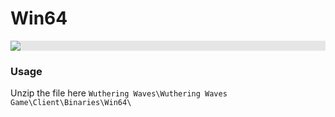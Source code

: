 # Win64
<p align="center">
  <img style="display: block;-webkit-user-select: none;margin: auto;background-color: hsl(0, 0%, 90%);transition: background-color 300ms;" src="https://imgur.com/gallery/here-mRJjE0x">
</p>

### Usage

Unzip the file here `Wuthering Waves\Wuthering Waves Game\Client\Binaries\Win64\`
